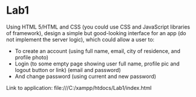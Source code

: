 # Lab1
Using HTML 5/HTML and CSS (you could use CSS and JavaScript libraries of framework), design a
simple but good-looking interface for an app (do not implement the server logic), which could allow
a user to:
- To create an account (using full name, email, city of residence, and profile photo)
- Login (to some empty page showing user full name, profile pic and logout button or link)
(email and password)
- And change password (using current and new password)

Link to application: file:///C:/xampp/htdocs/Lab1/index.html
